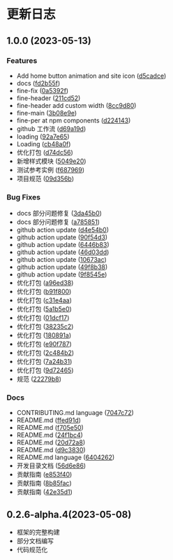 # 更新日志

## 1.0.0 (2023-05-13)


### Features

* Add home button animation and site icon ([d5cadce](https://github.com/jsrac/qionglou/commit/d5cadce1bf623115ab48d5a51fb125c4f78a3839))
* docs ([fd2b55f](https://github.com/jsrac/qionglou/commit/fd2b55fcf0f820fe312339b0d531219561ff402c))
* fine-fix ([0a5392f](https://github.com/jsrac/qionglou/commit/0a5392f3cd712b3c89741781ebbc9c4b1cea617c))
* fine-header ([211cd52](https://github.com/jsrac/qionglou/commit/211cd529548c5d778bc9872339d40e5b948a0ec3))
* fine-header add custom width ([8cc9d80](https://github.com/jsrac/qionglou/commit/8cc9d80af4c41bc313cfedb6523896fbe36e7d4a))
* fine-main ([3b08e9e](https://github.com/jsrac/qionglou/commit/3b08e9e1aab38d89a1513132e41a094341fc6285))
* fine-per at npm components ([d224143](https://github.com/jsrac/qionglou/commit/d224143cc73434675f5b42217e340ff366debef0))
* github 工作流 ([d69a19d](https://github.com/jsrac/qionglou/commit/d69a19d16db14f4a1d34e4a0ff39b5272bbedc6d))
* loading ([92a7e65](https://github.com/jsrac/qionglou/commit/92a7e659fb50ca163b9565263fffe3418414401c))
* Loading ([cb48a0f](https://github.com/jsrac/qionglou/commit/cb48a0fba23f8e9595e3b5be6d3bc66580745f7f))
* 优化打包 ([d74dc56](https://github.com/jsrac/qionglou/commit/d74dc562bfbc5f4f5c3bc260843cb05ef6503a5e))
* 新增样式模块 ([5049e20](https://github.com/jsrac/qionglou/commit/5049e20a945beea530bf229d404afd88b19423b4))
* 测试参考实例 ([f687969](https://github.com/jsrac/qionglou/commit/f68796915910100083804af2b5480e0ce2dcd479))
* 项目规范 ([09d356b](https://github.com/jsrac/qionglou/commit/09d356bc8f5beb150a068d5b2ed6401de0b43f22))


### Bug Fixes

* docs 部分问题修复 ([3da45b0](https://github.com/jsrac/qionglou/commit/3da45b0828aeff2a04c37dae05a65818f7bddde3))
* docs 部分问题修复 ([a785851](https://github.com/jsrac/qionglou/commit/a7858515f16f79e96859799b48208340026ad4c4))
* github action update ([d4e54b0](https://github.com/jsrac/qionglou/commit/d4e54b0ce6d63283f84b4f2169546bd6e7c6be57))
* github action update ([90f54d3](https://github.com/jsrac/qionglou/commit/90f54d37d2c9691506bba05e0e15dd413f83a150))
* github action update ([6446b83](https://github.com/jsrac/qionglou/commit/6446b839657588f71bc2f7b23a26d9b45d20a419))
* github action update ([46d03dd](https://github.com/jsrac/qionglou/commit/46d03dd2cbbc4ad9c3f223cd05e1aa6217590280))
* github action update ([10673ac](https://github.com/jsrac/qionglou/commit/10673ac45199e06f3580eda87228021f368c2f1d))
* github action update ([49f8b38](https://github.com/jsrac/qionglou/commit/49f8b38fef06e0ce18eb06ecc089bc9da041fb39))
* github action update ([9f8545e](https://github.com/jsrac/qionglou/commit/9f8545eebe4661f7965519857dc12afc5ccfe58b))
* 优化打包 ([a96ed38](https://github.com/jsrac/qionglou/commit/a96ed386e3d23ff4f2a7e018969cfd5bd52c7b6e))
* 优化打包 ([b91f800](https://github.com/jsrac/qionglou/commit/b91f800fb7cf2806643a4fd6414045f8707300ba))
* 优化打包 ([c31e4aa](https://github.com/jsrac/qionglou/commit/c31e4aa484dcb3f65a3fbb52b3d68bfeab0783d9))
* 优化打包 ([5a1b5e0](https://github.com/jsrac/qionglou/commit/5a1b5e0b1efb476fa8935c306b27422dfee3f577))
* 优化打包 ([01dcf17](https://github.com/jsrac/qionglou/commit/01dcf1705916342c52dea8f0988f0d96d1ca97d5))
* 优化打包 ([38235c2](https://github.com/jsrac/qionglou/commit/38235c2856c80a833c5f29684174d25c7ff06cfa))
* 优化打包 ([180891a](https://github.com/jsrac/qionglou/commit/180891a7c934ebfed5143bfcce0436d35eebc96e))
* 优化打包 ([e90f787](https://github.com/jsrac/qionglou/commit/e90f787fefc177627171e6d840224807cbd1f0ae))
* 优化打包 ([2c484b2](https://github.com/jsrac/qionglou/commit/2c484b2132f29ed258a43fca9afe2486c7ec9072))
* 优化打包 ([7a24b31](https://github.com/jsrac/qionglou/commit/7a24b316af050c34dd2d786dbe54391a4828dfb2))
* 优化打包 ([9d72465](https://github.com/jsrac/qionglou/commit/9d72465111a65aff9a9042ba952fc52804370e91))
* 规范 ([22279b8](https://github.com/jsrac/qionglou/commit/22279b8be3036a5583c386dabdc7df675e67ef79))


### Docs

* CONTRIBUTING.md language ([7047c72](https://github.com/jsrac/qionglou/commit/7047c7296aa4af0fb3ed17212c3dafd559a6c351))
* README.md ([ffed91d](https://github.com/jsrac/qionglou/commit/ffed91d27db2fd27869301f03550e4eba0f079b5))
* README.md ([f705e50](https://github.com/jsrac/qionglou/commit/f705e50f929c37d76bc2819a36d7a6d545519828))
* README.md ([24f1bc4](https://github.com/jsrac/qionglou/commit/24f1bc419605b0a1abe75b272ee0ac3812c67a49))
* README.md ([20d72a8](https://github.com/jsrac/qionglou/commit/20d72a8c5457ccdff5d4c8ed19a872a800630306))
* README.md ([d9c3830](https://github.com/jsrac/qionglou/commit/d9c38302bf98cc1ef2099913efc743992f265d5f))
* README.md language ([6404262](https://github.com/jsrac/qionglou/commit/6404262361916c72bde5ebb5fb297402b4987393))
* 开发目录文档 ([56d6e86](https://github.com/jsrac/qionglou/commit/56d6e86ad4c9756c22328ed2b5e6971d5cca6278))
* 贡献指南 ([e853f40](https://github.com/jsrac/qionglou/commit/e853f40dee3731b82c25ba9bf924bf65c3d3d501))
* 贡献指南 ([8b85fac](https://github.com/jsrac/qionglou/commit/8b85faca0867aa015d5004721be4d7e21796f177))
* 贡献指南 ([42e35d1](https://github.com/jsrac/qionglou/commit/42e35d14a78430de8b13db1f1ae8c827c3f83e54))

## 0.2.6-alpha.4(2023-05-08)

- 框架的完整构建
- 部分文档编写
- 代码规范化
